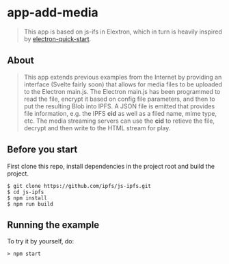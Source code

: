 # app-add-media

> This app is based on js-ifs in Elextron, which in turn is heavily inspired by [electron-quick-start](https://github.com/electron/electron-quick-start).


## About

> This app extends previous examples from the Internet by providing an interface (Svelte fairly soon) that allows for media files to be uploaded to the Electron main.js. The Electron main.js has been programmed to read the file, encrypt it based on config file parameters, and then to put the resulting Blob into IPFS. A JSON file is emitted that provides file information, e.g. the IPFS **cid** as well as a filed name, mime type, etc. The media streaming servers can use the **cid** to retieve the file, decrypt and then write to the HTML stream for play.

## Before you start

First clone this repo, install dependencies in the project root and build the project.

```console
$ git clone https://github.com/ipfs/js-ipfs.git
$ cd js-ipfs
$ npm install
$ npm run build
```

## Running the example

To try it by yourself, do:

```
> npm start
```
